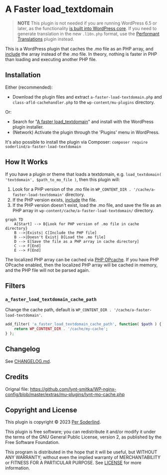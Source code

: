 # A Faster load_textdomain

> **NOTE** This plugin is not needed if you are running WordPress 6.5 or later, as the functionality [is built into WordPress core](https://make.wordpress.org/core/2024/02/27/i18n-improvements-6-5-performant-translations/). If you need to generate translation in the new <code>.l10n.php</code> format, use the <a href="https://wordpress.org/plugins/performant-translations/">Performant Translations</a> plugin instead.

This is a WordPress plugin that caches the .mo file as an PHP array, and [include](https://www.php.net/manual/en/function.include.php) the array instead of the .mo file. In theory, nothing is faster in PHP than loading and executing another PHP file.

## Installation

Either (recommended):

- Download the plugin files and extract `a-faster-load-textdomain.php` and `class-afld-cachehandler.php` to the `wp-content/mu-plugins` directory.

Or:

- Search for "[A faster load_textdomain](https://wordpress.org/plugins/a-faster-load-textdomain/)" and install with the WordPress plugin installer.
- (Network) Activate the plugin through the 'Plugins' menu in WordPress.

It's also possible to install the plugin via Composer: `composer require soderlind/a-faster-load-textdomain`

## How It Works

If you have a plugin or theme that loads a textdomain, e.g. `load_textdomain( 'textdomain', $path_to_mo_file )`, then this plugin will:

1. Look for a PHP version of the .mo file in `WP_CONTENT_DIR . '/cache/a-faster-load-textdomain'` directory.
2. If the PHP version exists, [include](https://www.php.net/manual/en/function.include.php) the file.
3. If the PHP version doesn't exist, load the .mo file, and save the file as an PHP array in `wp-content/cache/a-faster-load-textdomain/` directory.

```mermaid
graph TD
    A[Start] --> B{Look for PHP version of .mo file in cache directory}
    B -->|Exists| C[Include the PHP file]
    B -->|Doesn't Exist| D[Load the .mo file]
    D --> E[Save the file as a PHP array in cache directory]
    C --> F[End]
    E --> F[End]
```

The localized PHP array can be cached via [PHP OPcache](http://blog.jpauli.tech/2015-03-05-opcache-html/). If you have PHP OPcache enabled, then the localized PHP array will be cached in memory, and the PHP file will not be parsed again.

## Filters

### `a_faster_load_textdomain_cache_path`

Change the cache path, default is `WP_CONTENT_DIR . '/cache/a-faster-load-textdomain'`.

```php
add_filter( 'a_faster_load_textdomain_cache_path', function( $path ) {
	return WP_CONTENT_DIR . '/cache/my-cache';
} );
```

## Changelog

See [CHANGELOG.md](CHANGELOG.md).

## Credits

Orignal file: https://github.com/lynt-smitka/WP-nginx-config/blob/master/extras/mu-plugins/lynt-mo-cache.php

## Copyright and License

This plugin is copyright © 2023 [Per Soderlind](http://soderlind.no).

This plugin is free software; you can redistribute it and/or modify it under the terms of the GNU General Public License, version 2, as published by the Free Software Foundation.

This program is distributed in the hope that it will be useful, but WITHOUT ANY WARRANTY; without even the implied warranty of MERCHANTABILITY or FITNESS FOR A PARTICULAR PURPOSE. See [LICENSE](LICENSE) for more information.
